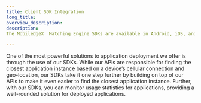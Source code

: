 ```yaml
---
title: Client SDK Integration
long_title: 
overview_description: 
description: 
The MobiledgeX  Matching Engine SDKs are available in Android, iOS, and Unity  to provide you the flexibility to take advantage of our Mobile Network Edge Discovery APIs to connect to deployed applications.

---
```


One of the most powerful solutions to application deployment we offer is through the use of our SDKs. While our APIs are responsible for finding the closest application instance based on a device’s cellular connection and geo-location, our SDKs take it one step further by building on top of our APIs to make it even easier to find the closest application instance. Further, with our SDKs, you can monitor usage statistics for applications, providing a well-rounded solution for deployed applications.

